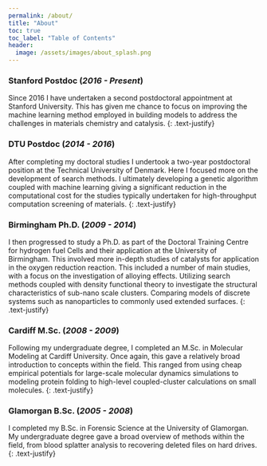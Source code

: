 ```yaml
---
permalink: /about/
title: "About"
toc: true
toc_label: "Table of Contents"
header:
  image: /assets/images/about_splash.png
---
```


### Stanford Postdoc (_2016 - Present_)

Since 2016 I have undertaken a second postdoctoral appointment at Stanford
University. This has given me chance to focus on improving the machine learning
method employed in building models to address the challenges in materials
chemistry and catalysis.
{: .text-justify}

### DTU Postdoc (_2014 - 2016_)

After completing my doctoral studies I undertook a two-year postdoctoral
position at the Technical University of Denmark. Here I focused more on the
development of search methods. I ultimately developing a genetic algorithm
coupled with machine learning giving a significant reduction in the
computational cost for the studies typically undertaken for high-throughput
computation screening of materials.
{: .text-justify}

### Birmingham Ph.D. (_2009 - 2014_)

I then progressed to study a Ph.D. as part of the Doctoral Training Centre for
hydrogen fuel Cells and their application at the University of Birmingham. This
involved more in-depth studies of catalysts for application in the oxygen
reduction reaction. This included a number of main studies, with a focus on the
investigation of alloying effects. Utilizing search methods coupled with
density functional theory to investigate the structural characteristics of
sub-nano scale clusters. Comparing models of discrete systems such as
nanoparticles to commonly used extended surfaces.
{: .text-justify}

### Cardiff M.Sc. (_2008 - 2009_)

Following my undergraduate degree, I completed an M.Sc. in Molecular Modeling
at Cardiff University. Once again, this gave a relatively broad introduction to
concepts within the field. This ranged from using cheap empirical potentials
for large-scale molecular dynamics simulations to modeling protein folding to
high-level coupled-cluster calculations on small molecules.
{: .text-justify}

### Glamorgan B.Sc. (_2005 - 2008_)

I completed my B.Sc. in Forensic Science at the University of Glamorgan. My
undergraduate degree gave a broad overview of methods within the field, from
blood splatter analysis to recovering deleted files on hard drives.
{: .text-justify}
